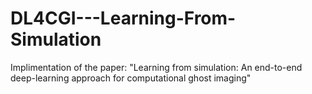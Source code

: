 # DL4CGI---Learning-From-Simulation
Implimentation of the paper: "Learning from simulation: An end-to-end deep-learning approach for computational ghost imaging"
